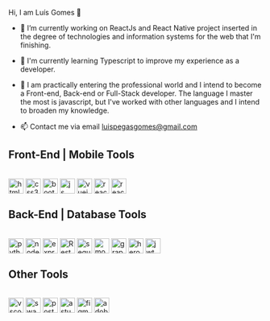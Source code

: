 Hi, I am Luís Gomes 👋

- 🔭 I’m currently working on ReactJs and React Native project inserted in the degree of technologies and information systems for the web that I'm finishing.

- 🌱 I'm currently learning Typescript to improve my experience as a developer.

- 👯 I am practically entering the professional world and I intend to become a Front-end, Back-end or Full-Stack developer. The language I master the most is javascript, but I've worked with other languages and I intend to broaden my knowledge.

- 📫 Contact me via email luispegasgomes@gmail.com


## Front-End | Mobile Tools
<div style="display: inline_block;"><br/>
  <img align="center" alt="html5" src="https://img.shields.io/badge/HTML5-E34F36?style=for-the-badge&logo=html5&logoColor=white" height="30"/>
  <img align="center" alt="css3" src="https://img.shields.io/badge/CSS3-1572b6?style=for-the-badge&logo=css3&logoColor=white" height="30"/>
  <img align="center" alt="bootstrap" src="https://img.shields.io/badge/Bootstrap-563D7C?style=for-the-badge&logo=bootstrap&logoColor=white" height="30"/>
  <img align="center" alt="js" src="https://img.shields.io/badge/JavaScript-F7DF1E?style=for-the-badge&logo=javascript&logoColor=black" height="30"/>
  <img align="center" alt="vuejs" src="https://img.shields.io/badge/Vue.js-35495E?style=for-the-badge&logo=vue.js&logoColor=4FC08D" height="30"/>
  <img align="center" alt="react" src="https://img.shields.io/badge/React-20232A?style=for-the-badge&logo=react&logoColor=61DAFB" height="30"/>
  <img align="center" alt="reactnative" src="https://img.shields.io/badge/React_Native-20232A?style=for-the-badge&logo=react&logoColor=61DAFB" height="30"/>
</div>

## Back-End | Database Tools
<div style="display: inline_block"><br/>
  <img align="center" alt="python" src="https://img.shields.io/badge/Python-14354C?style=for-the-badge&logo=python&logoColor=white" height="30"/>
  <img align="center" alt="nodejs" src="https://img.shields.io/badge/Node.js-43853D?style=for-the-badge&logo=node.js&logoColor=white" height="30"/>
  <img align="center" alt="express" src="https://img.shields.io/badge/Express.js-404D59?style=for-the-badge" height="30"/>
  <img align="center" alt="RestApi" src="https://img.shields.io/badge/RestApi-1560bd?style=for-the-badge&logo=RestApi&logoColor=white" height="30"/>
  <img align="center" alt="sequelize" src="https://img.shields.io/badge/sequelize-323330?style=for-the-badge&logo=sequelize&logoColor=blue" height="30"/>
  <img align="center" alt="mongodb" src="https://img.shields.io/badge/MongoDB-4EA94B?style=for-the-badge&logo=mongodb&logoColor=white" height="30"/>
  <img align="center" alt="graphql" src="https://img.shields.io/badge/GraphQL-e535ab?style=for-the-badge&logo=GraphQL&logoColor=white" height="30"/>
  <img align="center" alt="heroku" src="https://img.shields.io/badge/Heroku-430098?style=for-the-badge&logo=heroku&logoColor=white" height="30"/>
  <img align="center" alt="jwt" src="https://img.shields.io/badge/json%20web%20tokens-323330?style=for-the-badge&logo=json-web-tokens&logoColor=pink" height="30"/>
</div>

## Other Tools
<div style="display: inline_block"><br/>
  <img align="center" alt="vscode" src="https://img.shields.io/badge/Visual_Studio_Code-0078D4?style=for-the-badge&logo=visual%20studio%20code&logoColor=white" height="30"/>
  <img align="center" alt="swagger" src="https://img.shields.io/badge/Swagger-709d04?style=for-the-badge&logo=swagger&logoColor=white" height="30"/>
  <img align="center" alt="postman" src="https://img.shields.io/badge/Postman-ff6c38?style=for-the-badge&logo=postman&logoColor=white" height="30"/>
  <img align="center" alt="astudio" src="https://img.shields.io/badge/Android_Studio-4086f4?style=for-the-badge&logo=android-studio&logoColor=white" height="30"/>
  <img align="center" alt="figma" src="https://img.shields.io/badge/Figma-F24E1E?style=for-the-badge&logo=figma&logoColor=white" height="30"/>
  <img align="center" alt="adobexd" src="https://img.shields.io/badge/Adobe%20XD-470137?style=for-the-badge&logo=Adobe%20XD&logoColor=#FF61F6" height="30"/>
</div>



